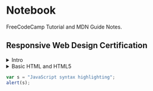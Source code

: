 # Notebook

FreeCodeCamp Tutorial and MDN Guide Notes.

## Responsive Web Design Certification

<details>
   <summary>Intro</summary>

Developers use two main languages to build webpages:

- HTML (Hypertext Markup Language) for content
- CSS (Cascading Style Sheets) for design

</details>

<details>
   <summary>Basic HTML and HTML5</summary>

</details>

```javascript
var s = "JavaScript syntax highlighting";
alert(s);
```
